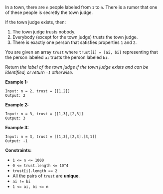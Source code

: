 In a town, there are `n` people labeled from `1` to `n`. There is a rumor that one of these people is secretly the town judge.

If the town judge exists, then:

1. The town judge trusts nobody.
2. Everybody (except for the town judge) trusts the town judge.
3. There is exactly one person that satisfies properties `1` and `2`.

You are given an array `trust` where `trust[i] = [ai, bi]` representing that the person labeled `ai` trusts the person labeled `bi`.

Return *the label of the town judge if the town judge exists and can be identified, or return `-1` otherwise*.

**Example 1:**
```
Input: n = 2, trust = [[1,2]]
Output: 2
```
**Example 2:**
```
Input: n = 3, trust = [[1,3],[2,3]]
Output: 3
```
**Example 3:**
```
Input: n = 3, trust = [[1,3],[2,3],[3,1]]
Output: -1
```
**Constraints:**
- `1 <= n <= 1000`
- `0 <= trust.length <= 10^4`
- `trust[i].length == 2`
- All the pairs of `trust` are **unique**.
- `ai != bi`
- `1 <= ai, bi <= n`